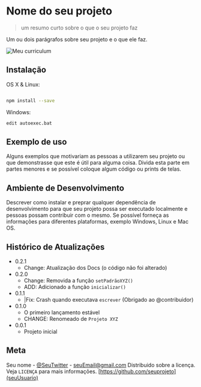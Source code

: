 # Nome do seu projeto 

> um resumo curto sobre o que o seu projeto faz

Um ou dois parágrafos sobre seu projeto e o que ele faz.

![Meu curriculum](curriculum.png 'exemplo de curriculum')

## Instalação 

OS X & Linux:

```sh

npm install --save
```
Windows:

```sh
edit autoexec.bat
```
## Exemplo de uso 

Alguns exemplos que motivariam as pessoas a utilizarem seu projeto ou que demonstrasse que este é útil para alguma coisa. Divida esta parte em partes menores e se possível coloque algum código ou prints de telas.

## Ambiente de Desenvolvimento 

Descrever como instalar e preprar qualquer dependência de desenvolvimento para que seu projeto possa ser executado localmente e pessoas possam contribuir com o mesmo. 
Se possível forneça as informações para diferentes plataformas, exemplo Windows, Linux e Mac OS.

## Histórico de Atualizações 


* 0.2.1
    * Change: Atualização dos Docs (o código não foi alterado)
* 0.2.0 
    * Change: Removida a função `setPadrãoXYZ()`
    * ADD: Adicionado a função `inicializar()`
 * 0.1.1 
    * |Fix: Crash quando executava `escrever` (Obrigado ao @contribuidor)
 * 0.1.0 
    * O primeiro lançamento estável 
    * CHANGE: Renomeado de `Projeto XYZ`
 * 0.0.1
    * Projeto inicial 


## Meta 

Seu nome - [@SeuTwitter](https://twitter.com/Thales_Ernane_S) - seuEmail@gmail.com
Distribuido sobre a licença. Veja ``LICENÇA`` para mais informações.
[https://github.com/seuprojeto](seuUsuario)

